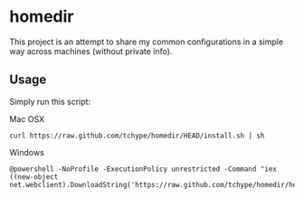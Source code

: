 # homedir

This project is an attempt to share my common configurations in a
simple way across machines (without private info).

## Usage
Simply run this script:

Mac OSX
```shell
curl https://raw.github.com/tchype/homedir/HEAD/install.sh | sh
```

Windows
```shell
@powershell -NoProfile -ExecutionPolicy unrestricted -Command "iex ((new-object net.webclient).DownloadString('https://raw.github.com/tchype/homedir/head/install.ps1'))" 
```
